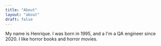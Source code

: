 ```yaml
---
title: "About"
layout: "about"
draft: false
---
```


My name is Henrique. I was born in 1995, and a I'm a QA engineer since 2020. 
I like horror books and horror movies.